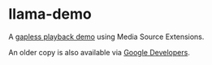 llama-demo
==========

A [gapless playback demo](https://dalecurtis.github.io/llama-demo/) using Media Source Extensions.

An older copy is also available via [Google Developers](https://developers.google.com/web/fundamentals/media/mse/seamless-playback).

